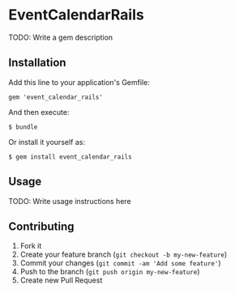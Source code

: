 # EventCalendarRails

TODO: Write a gem description

## Installation

Add this line to your application's Gemfile:

    gem 'event_calendar_rails'

And then execute:

    $ bundle

Or install it yourself as:

    $ gem install event_calendar_rails

## Usage

TODO: Write usage instructions here

## Contributing

1. Fork it
2. Create your feature branch (`git checkout -b my-new-feature`)
3. Commit your changes (`git commit -am 'Add some feature'`)
4. Push to the branch (`git push origin my-new-feature`)
5. Create new Pull Request
